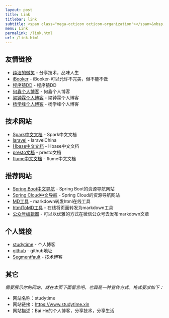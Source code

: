 ```yaml
---
layout: post
title: Link
titlebar: link
subtitle: <span class="mega-octicon octicon-organization"></span>&nbsp;&nbsp; Resource link
menu: Link
permalink: /link.html
url: /link.html
---
```


## 友情链接

- [纯洁的微笑](http://www.ityouknow.com/) - 分享技术，品味人生
- [iBooker](https://docs.apachecn.org/) - iBooker-可以允许不完美，但不能不做
- [程序猿DD](http://blog.didispace.com) -  程序猿DD
- [何鑫个人博客](https://www.besthexin.cn/) -  何鑫个人博客
- [梁钟霖个人博客](https://www.liangzl.com) -  梁钟霖个人博客
- [杨学峰个人博客](https://www.yangsihan.com) -  杨学峰个人博客

## 技术网站
- [Spark中文文档](http://spark.apachecn.org/#/) - Spark中文文档
- [laravel](https://laravel-china.org/) - laravelChina
- [Hbase中文文档](http://abloz.com/hbase/book.html/) - Hbase中文文档
- [presto文档](https://prestodb.github.io/) - presto文档
- [flume中文文档](https://flume.liyifeng.org/#) - flume中文文档

## 推荐网站
- [Spring Boot中文导航](http://springboot.fun/) - Spring Boot的资源导航网站    
- [Spring Cloud中文导航](http://springcloud.fun/) - Spring Cloud的资源导航网站    
- [MD工具](http://relatos.top/md/) - markdown转发html在线工具  
- [htmlToMD工具](http://relatos.top/2md/) - 在线将页面转发为markdown工具  
- [公众号编辑器](http://md.ityouknow.com/) - 可以以优雅的方式在微信公众号去发布markdown文章


## 个人链接
- [studytime](https://www.studytime.xin/) - 个人博客
- [github](https://github.com/MyStudytime) -  github地址
- [Segmentfault](https://segmentfault.com/u/baihe) - 技术博客

## 其它  

*需要展示你的网站，就在本页下面留言吧，也算是一种宣传方式。格式要求如下：*

- 网站名称：studytime  
- 网站链接：https://www.studytime.xin  
- 网站描述：Bai He的个人博客，分享技术，分享生活  

